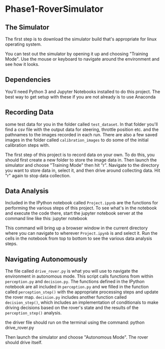 # Phase1-RoverSimulator

## The Simulator
The first step is to download the simulator build that's appropriate for linux operating system. 

You can test out the simulator by opening it up and choosing "Training Mode".  Use the mouse or keyboard to navigate around the environment and see how it looks.

## Dependencies
You'll need Python 3 and Jupyter Notebooks installed to do this project.  The best way to get setup with these if you are not already is to use Anaconda

## Recording Data
some test data for you in the folder called `test_dataset`.  In that folder you'll find a csv file with the output data for steering, throttle position etc. and the pathnames to the images recorded in each run.
There are also a few saved images in the folder called `calibration_images` to do some of the initial calibration steps with.       

The first step of this project is to record data on your own.  To do this, you should first create a new folder to store the image data in.
Then launch the simulator and choose "Training Mode" then hit "r".  Navigate to the directory  
you want to store data in, select it, and then drive around collecting data.  Hit "r" again to stop data collection.  

## Data Analysis
Included in the IPython notebook called `Project.ipynb`  are the functions for performing the various steps of this project. To see what's in the notebook and execute the code there, start the jupyter notebook server at the command line like this: jupyter notebook 

This command will bring up a browser window in the current directory where you can navigate to wherever `Project.ipynb` is and select it.  Run the cells in the notebook from top to bottom to see the various data analysis steps.  

## Navigating Autonomously
The file called `drive_rover.py` is what you will use to navigate the environment in autonomous mode.  This script calls functions from within `perception.py` and `decision.py`.  The functions defined in the IPython notebook are all included in `perception.py` and we filled in the function called `perception_step()` with the appropriate processing steps and update the rover map. `decision.py` includes another function called `decision_step()`, which includes an  implementation of conditionals to make driving decisions based on the rover's state and the results of the `perception_step()` analysis.

the driver file should run on the terminal using the command: python drive_rover.py

Then launch the simulator and choose "Autonomous Mode".  The rover should drive itself.
